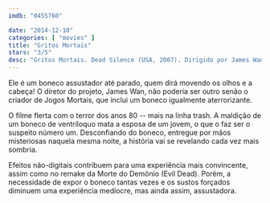 ```yaml
---
imdb: "0455760"

date: "2014-12-10"
categories: [ "movies" ]
title: "Gritos Mortais"
stars: "3/5"
desc: "Gritos Mortais. Dead Silence (USA, 2007). Dirigido por James Wan. Escrito por Leigh Whannell, James Wan, Leigh Whannell. Com Ryan Kwanten, Amber Valletta, Donnie Wahlberg, Michael Fairman, Joan Heney, Bob Gunton, Laura Regan, Dmitry Chepovetsky, Judith Roberts."
---
```

Ele é um boneco assustador até parado, quem dirá movendo os olhos e a cabeça! O diretor do projeto, James Wan, não poderia ser outro senão o criador de Jogos Mortais, que inclui um boneco igualmente aterrorizante.

O filme flerta com o terror dos anos 80 -- mais na linha trash. A maldição de um boneco de ventríloquo mata a esposa de um jovem, o que o faz ser o suspeito número um. Desconfiando do boneco, entregue por mãos misteriosas naquela mesma noite, a história vai se revelando cada vez mais sombria.

Efeitos não-digitais contribuem para uma experiência mais convincente, assim como no remake da Morte do Demônio (Evil Dead). Porém, a necessidade de expor o boneco tantas vezes e os sustos forçados diminuem uma experiência medíocre, mas ainda assim, assustadora.

